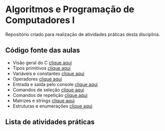 # Algoritmos e Programação de Computadores I

Repositório criado para realização de atividades práticas desta disciplina.

## Código fonte das aulas

- Visão geral do C [clique aqui](src/aula02)
- Tipos primitivos [clique aqui](src/aula03)
- Variáveis e constantes [clique aqui](src/aula04)
- Operadores [clique aqui](src/aula05)
- Entrada e saída pelo console [clique aqui](src/aula06_07)
- Comandos de seleção [clique aqui](src/aula09_10)
- Comandos de repetição [clique aqui](src/aula11_12)
- Matrizes e strings [clique aqui](src/aula13_14)
- Estruturas e enumerações [clique aqui](src/aula15_16)

## Lista de atividades práticas
